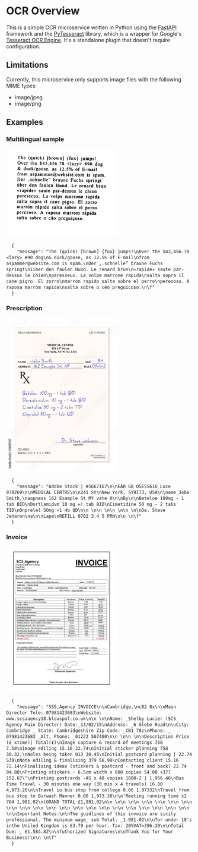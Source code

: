 # OCR Overview
This is a simple OCR microservice written in Python using the [FastAPI](https://github.com/tiangolo/fastapi) framework and the [PyTesseract](https://github.com/madmaze/pytesseract) library, which is a wrapper for Google's [Tesseract OCR Engine](https://github.com/tesseract-ocr/tesseract). It's a standalone plugin that doesn't require configuration.

## Limitations
Currently, this microservice only supports image files with the following MIME types:
- image/jpeg
- image/png

## Examples

### Multilingual sample

[<img src="images/ocr-test-multilingual.png" width="300"/>]()

      {
        "message": "The (quick) [brown] {fox} jumps!\nOver the $43,456.78 <lazy> #90 dog\n& duck/goose, as 12.5% of E-mail\nfrom aspammer@website.com is spam.\nDer ,.schnelle” braune Fuchs springt\niiber den faulen Hund. Le renard brun\n«rapide» saute par-dessus le chien\nparesseux. La volpe marrone rapida\nsalta sopra il cane pigro. El zorro\nmarron rapido salta sobre el perro\nperezoso. A raposa marrom rapida\nsalta sobre o céo preguicoso.\n\f"
      }

      
### Prescription

<img src="images/ocr-test-medical-prescription.jpg" width="300"/>

      {
        "message": "Adobe Stock | #5667167\n\nEAH GB OSESS616 Luce 978269\n\nMEDICAL CENTRE\n\n241 St\nNew York, SY9I73, USA\n\name_Joba Smith,\naopness 162 Example St MY vate 0\n\nBy\n\nBeteloe 100mg - 1 tab BID\nDortlamidvm 10 mg =! tab BID\nCimetidine 50 mg - 2 tabs TID\nOnprelel SOng «1 4b QD\n\n \n\n \n\n \n\n \n\nDe. Steve Jeharon\na\n\nLape\nREFILL 0702 3.4 5 PRN\n\n \n\f"
      } 

### Invoice

<img src="images/ocr-test-invoice.jpg" width="300"/>

      {
        "message": "SSS,Agency INVOICE\n\nCambridge,\ncB2 8x\n\nMain Director Tele: 07981423683\nWebsite: www.scsaaency18.bloaspol.co.uk\n\n \n\nName: _Shelby Lucier (SCS Agency Main Director) Date:_13/02/15\nAddress: _6 Glebe Road\n\nCity: Cambridge _ State: Cambridgeshire Zip Code: _CB1 78z\nPhone: _ 07981423683 _Alt. Phone: _01223 507400\n\n \n\n \n\nDescription Price (£ xtime)| Total(£)\nImage capture & record of meetings 758 7.58\nimage ediling 15.16 22.74\nInitial sticker planning 758 30.32,\nNoles being taken 013 30.45\nInitial postcard planning | 22.74 S39\nNote ediling & finalising 379 56.98\nContacting client 15.16 72.14\nFinalising ideas (stickers & postcard - front and back) 22.74 94.88\nPrinting stickers - 6.5cm width x 600 copies 54.00 +377 152.67\"\nPrinting postcards -AS x 40 copies 1800-2 | 1,956.46\nBus Time Travel - 30 minutes one way (30 min x 4 travels) 16.80 4,973.26\n\nTravel io bus stop from college 0.06 1.97332\nTravel from bus stop to Burwash Manner 0.08 1,973.38\n\n‘Meeting running time x2 764 1,981.02\n(GRAND TOTAL £1,981,02\n\n \n\n \n\n \n\n \n\n \n\n \n\n \n\n \n\n \n\n \n\n \n\n \n\n \n\n \n\n \n\n \n\n \n\n \n\n \n\n \n\n \n\nImportant Notes:\n\nThe guidlines of this invoice are sicily professional. The minimum wage_ sub Total: _1.981.02\n\nTor under 18's inthe Uniled Kingdom is £3.79 per hour. Tax: 20%VAT=396.20\n\nTotal Due: _ £1.584.82\n\nfuthorized Signatures\n\nThank You for Your Business!\n\n \n\f"
      }